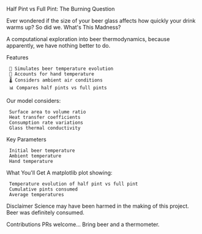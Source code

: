 Half Pint vs Full Pint: The Burning Question 

Ever wondered if the size of your beer glass affects how quickly your drink warms up? So did we. 
What's This Madness? 

A computational exploration into beer thermodynamics, because apparently, we have nothing better to do.

Features 

     🧊 Simulates beer temperature evolution
     👋 Accounts for hand temperature
     🌡️ Considers ambient air conditions
     📊 Compares half pints vs full pints
     
Our model considers: 

     Surface area to volume ratio
     Heat transfer coefficients
     Consumption rate variations
     Glass thermal conductivity

Key Parameters 

     Initial beer temperature
     Ambient temperature
     Hand temperature
 
What You'll Get 
A matplotlib plot showing: 

     Temperature evolution of half pint vs full pint
     Cumulative pints consumed
     Average temperatures

Disclaimer 
Science may have been harmed in the making of this project. Beer was definitely consumed. 

Contributions 
PRs welcome... Bring beer and a thermometer.
